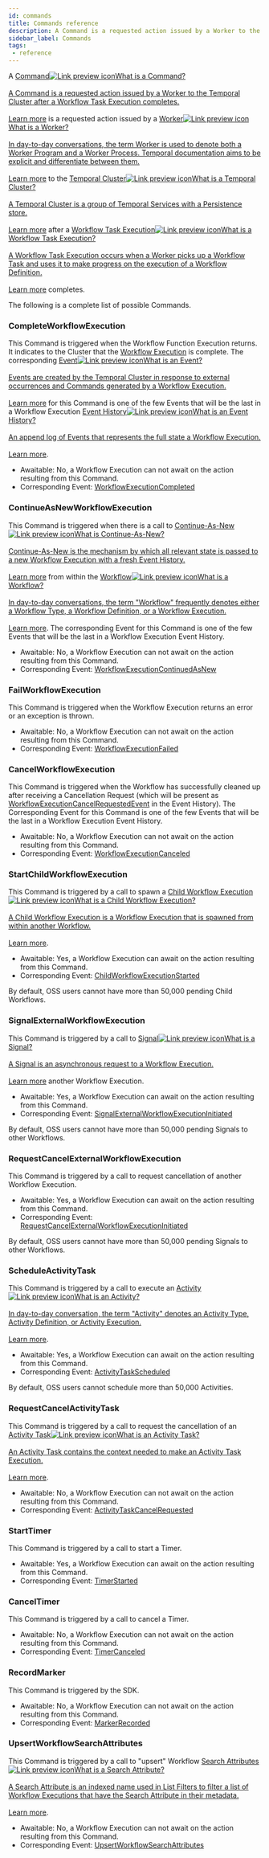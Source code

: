 ```yaml
---
id: commands
title: Commands reference
description: A Command is a requested action issued by a Worker to the Temporal Cluster after a Workflow Task Execution completes.
sidebar_label: Commands
tags:
 - reference
---
```


<!-- This file is generated. Do not edit it directly. -->

A <a class="tdlp" href="/concepts/workflows#command">Command<span class="tdlpiw"><img src="/img/link-preview-icon.svg" alt="Link preview icon" /></span><span class="tdlpc"><span class="tdlppt">What is a Command?</span><br /><br /><span class="tdlppd">A Command is a requested action issued by a Worker to the Temporal Cluster after a Workflow Task Execution completes.</span><span class="tdlplm"><br /><br /><a class="tdlplma" href="/concepts/workflows#command">Learn more</a></span></span></a> is a requested action issued by a <a class="tdlp" href="/concepts/workers#">Worker<span class="tdlpiw"><img src="/img/link-preview-icon.svg" alt="Link preview icon" /></span><span class="tdlpc"><span class="tdlppt">What is a Worker?</span><br /><br /><span class="tdlppd">In day-to-day conversations, the term Worker is used to denote both a Worker Program and a Worker Process. Temporal documentation aims to be explicit and differentiate between them.</span><span class="tdlplm"><br /><br /><a class="tdlplma" href="/concepts/workers#">Learn more</a></span></span></a> to the <a class="tdlp" href="/concepts/clusters#">Temporal Cluster<span class="tdlpiw"><img src="/img/link-preview-icon.svg" alt="Link preview icon" /></span><span class="tdlpc"><span class="tdlppt">What is a Temporal Cluster?</span><br /><br /><span class="tdlppd">A Temporal Cluster is a group of Temporal Services with a Persistence store.</span><span class="tdlplm"><br /><br /><a class="tdlplma" href="/concepts/clusters#">Learn more</a></span></span></a> after a <a class="tdlp" href="/concepts/tasks#workflow-task-execution">Workflow Task Execution<span class="tdlpiw"><img src="/img/link-preview-icon.svg" alt="Link preview icon" /></span><span class="tdlpc"><span class="tdlppt">What is a Workflow Task Execution?</span><br /><br /><span class="tdlppd">A Workflow Task Execution occurs when a Worker picks up a Workflow Task and uses it to make progress on the execution of a Workflow Definition.</span><span class="tdlplm"><br /><br /><a class="tdlplma" href="/concepts/tasks#workflow-task-execution">Learn more</a></span></span></a> completes.

The following is a complete list of possible Commands.

### CompleteWorkflowExecution

This Command is triggered when the Workflow Function Execution returns.
It indicates to the Cluster that the [Workflow Execution](/workflows#workflow-execution) is complete.
The corresponding <a class="tdlp" href="/concepts/workflows#event">Event<span class="tdlpiw"><img src="/img/link-preview-icon.svg" alt="Link preview icon" /></span><span class="tdlpc"><span class="tdlppt">What is an Event?</span><br /><br /><span class="tdlppd">Events are created by the Temporal Cluster in response to external occurrences and Commands generated by a Workflow Execution.</span><span class="tdlplm"><br /><br /><a class="tdlplma" href="/concepts/workflows#event">Learn more</a></span></span></a> for this Command is one of the few Events that will be the last in a Workflow Execution <a class="tdlp" href="/concepts/workflows#event-history">Event History<span class="tdlpiw"><img src="/img/link-preview-icon.svg" alt="Link preview icon" /></span><span class="tdlpc"><span class="tdlppt">What is an Event History?</span><br /><br /><span class="tdlppd">An append log of Events that represents the full state a Workflow Execution.</span><span class="tdlplm"><br /><br /><a class="tdlplma" href="/concepts/workflows#event-history">Learn more</a></span></span></a>.

- Awaitable: No, a Workflow Execution can not await on the action resulting from this Command.
- Corresponding Event: [WorkflowExecutionCompleted](/references/events/#workflowexecutioncompleted)

### ContinueAsNewWorkflowExecution

This Command is triggered when there is a call to <a class="tdlp" href="/concepts/workflows#continue-as-new">Continue-As-New<span class="tdlpiw"><img src="/img/link-preview-icon.svg" alt="Link preview icon" /></span><span class="tdlpc"><span class="tdlppt">What is Continue-As-New?</span><br /><br /><span class="tdlppd">Continue-As-New is the mechanism by which all relevant state is passed to a new Workflow Execution with a fresh Event History.</span><span class="tdlplm"><br /><br /><a class="tdlplma" href="/concepts/workflows#continue-as-new">Learn more</a></span></span></a> from within the <a class="tdlp" href="/concepts/workflows#">Workflow<span class="tdlpiw"><img src="/img/link-preview-icon.svg" alt="Link preview icon" /></span><span class="tdlpc"><span class="tdlppt">What is a Workflow?</span><br /><br /><span class="tdlppd">In day-to-day conversations, the term "Workflow" frequently denotes either a Workflow Type, a Workflow Definition, or a Workflow Execution.</span><span class="tdlplm"><br /><br /><a class="tdlplma" href="/concepts/workflows#">Learn more</a></span></span></a>.
The corresponding Event for this Command is one of the few Events that will be the last in a Workflow Execution Event History.

- Awaitable: No, a Workflow Execution can not await on the action resulting from this Command.
- Corresponding Event: [WorkflowExecutionContinuedAsNew](/references/events/#workflowexecutioncontinuedasnew)

### FailWorkflowExecution

This Command is triggered when the Workflow Execution returns an error or an exception is thrown.

- Awaitable: No, a Workflow Execution can not await on the action resulting from this Command.
- Corresponding Event: [WorkflowExecutionFailed](/references/events/#workflowexecutionfailed)

### CancelWorkflowExecution

This Command is triggered when the Workflow has successfully cleaned up after receiving a Cancellation Request (which will be present as [WorkflowExecutionCancelRequestedEvent](/references/events/#workflowexecutioncancelrequested) in the Event History).
The Corresponding Event for this Command is one of the few Events that will be the last in a Workflow Execution Event History.

- Awaitable: No, a Workflow Execution can not await on the action resulting from this Command.
- Corresponding Event: [WorkflowExecutionCanceled](/references/events/#workflowexecutioncanceled)

### StartChildWorkflowExecution

This Command is triggered by a call to spawn a <a class="tdlp" href="/concepts/workflows#child-workflow">Child Workflow Execution<span class="tdlpiw"><img src="/img/link-preview-icon.svg" alt="Link preview icon" /></span><span class="tdlpc"><span class="tdlppt">What is a Child Workflow Execution?</span><br /><br /><span class="tdlppd">A Child Workflow Execution is a Workflow Execution that is spawned from within another Workflow.</span><span class="tdlplm"><br /><br /><a class="tdlplma" href="/concepts/workflows#child-workflow">Learn more</a></span></span></a>.

- Awaitable: Yes, a Workflow Execution can await on the action resulting from this Command.
- Corresponding Event: [ChildWorkflowExecutionStarted](/references/events/#childworkflowexecutionstarted)

By default, OSS users cannot have more than 50,000 pending Child Workflows.

### SignalExternalWorkflowExecution

This Command is triggered by a call to <a class="tdlp" href="/concepts/workflows#signal">Signal<span class="tdlpiw"><img src="/img/link-preview-icon.svg" alt="Link preview icon" /></span><span class="tdlpc"><span class="tdlppt">What is a Signal?</span><br /><br /><span class="tdlppd">A Signal is an asynchronous request to a Workflow Execution.</span><span class="tdlplm"><br /><br /><a class="tdlplma" href="/concepts/workflows#signal">Learn more</a></span></span></a> another Workflow Execution.

- Awaitable: Yes, a Workflow Execution can await on the action resulting from this Command.
- Corresponding Event: [SignalExternalWorkflowExecutionInitiated](/references/events/#signalexternalworkflowexecutioninitiated)

By default, OSS users cannot have more than 50,000 pending Signals to other Workflows.

### RequestCancelExternalWorkflowExecution

This Command is triggered by a call to request cancellation of another Workflow Execution.

- Awaitable: Yes, a Workflow Execution can await on the action resulting from this Command.
- Corresponding Event: [RequestCancelExternalWorkflowExecutionInitiated](/references/events/#requestcancelexternalworkflowexecutioninitiated)

By default, OSS users cannot have more than 50,000 pending Signals to other Workflows.

### ScheduleActivityTask

This Command is triggered by a call to execute an <a class="tdlp" href="/concepts/activities#">Activity<span class="tdlpiw"><img src="/img/link-preview-icon.svg" alt="Link preview icon" /></span><span class="tdlpc"><span class="tdlppt">What is an Activity?</span><br /><br /><span class="tdlppd">In day-to-day conversation, the term "Activity" denotes an Activity Type, Activity Definition, or Activity Execution.</span><span class="tdlplm"><br /><br /><a class="tdlplma" href="/concepts/activities#">Learn more</a></span></span></a>.

- Awaitable: Yes, a Workflow Execution can await on the action resulting from this Command.
- Corresponding Event: [ActivityTaskScheduled](/references/events/#activitytaskscheduled)

By default, OSS users cannot schedule more than 50,000 Activities.

### RequestCancelActivityTask

This Command is triggered by a call to request the cancellation of an <a class="tdlp" href="/concepts/tasks#activity-task">Activity Task<span class="tdlpiw"><img src="/img/link-preview-icon.svg" alt="Link preview icon" /></span><span class="tdlpc"><span class="tdlppt">What is an Activity Task?</span><br /><br /><span class="tdlppd">An Activity Task contains the context needed to make an Activity Task Execution.</span><span class="tdlplm"><br /><br /><a class="tdlplma" href="/concepts/tasks#activity-task">Learn more</a></span></span></a>.

- Awaitable: No, a Workflow Execution can not await on the action resulting from this Command.
- Corresponding Event: [ActivityTaskCancelRequested](/references/events/#activitytaskcancelrequested)

### StartTimer

This Command is triggered by a call to start a Timer.

- Awaitable: Yes, a Workflow Execution can await on the action resulting from this Command.
- Corresponding Event: [TimerStarted](/references/events/#timerstarted)

### CancelTimer

This Command is triggered by a call to cancel a Timer.

- Awaitable: No, a Workflow Execution can not await on the action resulting from this Command.
- Corresponding Event: [TimerCanceled](/references/events/#timercanceled)

### RecordMarker

This Command is triggered by the SDK.

- Awaitable: No, a Workflow Execution can not await on the action resulting from this Command.
- Corresponding Event: [MarkerRecorded](/references/events/#markerrecorded)

### UpsertWorkflowSearchAttributes

This Command is triggered by a call to "upsert" Workflow <a class="tdlp" href="/concepts/visibility#search-attribute">Search Attributes<span class="tdlpiw"><img src="/img/link-preview-icon.svg" alt="Link preview icon" /></span><span class="tdlpc"><span class="tdlppt">What is a Search Attribute?</span><br /><br /><span class="tdlppd">A Search Attribute is an indexed name used in List Filters to filter a list of Workflow Executions that have the Search Attribute in their metadata.</span><span class="tdlplm"><br /><br /><a class="tdlplma" href="/concepts/visibility#search-attribute">Learn more</a></span></span></a>.

- Awaitable: No, a Workflow Execution can not await on the action resulting from this Command.
- Corresponding Event: [UpsertWorkflowSearchAttributes](/references/events/#upsertworkflowsearchattributes)